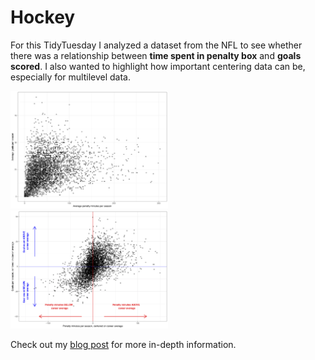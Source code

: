 # Hockey

For this TidyTuesday I analyzed a dataset from the NFL to see whether there was a relationship between <b>time spent in penalty box</b> and <b>goals scored</b>. I also wanted to highlight how important centering data can be, especially for multilevel data.

<img src="https://github.com/rrobinn/tidy-tuesday/blob/master/20200303-HockeyGoals/uncentered.png" alt="Uncentered Variables" height="50%" width="50%">  

<img src="https://github.com/rrobinn/tidy-tuesday/blob/master/20200303-HockeyGoals/centered.png" alt="Centered Variables" height="50%" width="50%">  

Check out my [blog post](https://robin-sifre.netlify.app/post/tidy/tidytues-nhl/) for more in-depth information.

